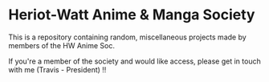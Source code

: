 # Heriot-Watt Anime & Manga Society

This is a repository containing random, miscellaneous projects made by members of the HW Anime Soc.

If you're a member of the society and would like access, please get in touch with me (Travis - President) !!
